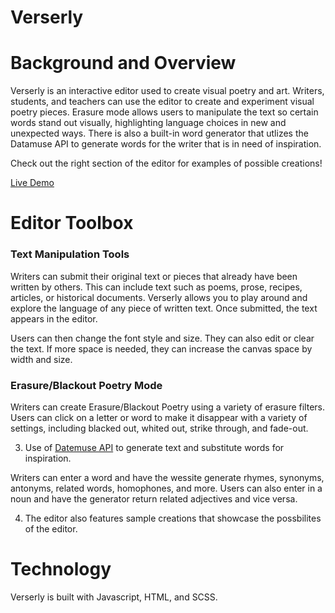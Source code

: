 # Verserly

# Background and Overview

Verserly is an interactive editor used to create visual poetry and art. Writers, students, and teachers can use the editor to create and experiment visual poetry pieces. Erasure mode allows users to manipulate the text so certain words stand out visually, highlighting language choices in new and unexpected ways. There is also a built-in word generator that utlizes the Datamuse API to generate words for the writer that is in need of inspiration. 

Check out the right section of the editor for examples of possible creations!

[Live Demo](https://dch21.github.io/poetrygenerator/)

# Editor Toolbox

### Text Manipulation Tools

Writers can submit their original text or pieces that already have been written by others. This can include text such as poems, prose, recipes, articles, or historical documents. Verserly allows you to play around and explore the language of any piece of written text. Once submitted, the text appears in the editor. 

Users can then change the font style and size. They can also edit or clear the text. If more space is needed, they can increase the canvas space by width and size. 

### Erasure/Blackout Poetry Mode

Writers can create Erasure/Blackout Poetry using a variety of erasure filters. Users can click on a letter or word to make it disappear with a variety of settings, including blacked out, whited out, strike through, and fade-out. 

3) Use of [Datemuse API](https://www.datamuse.com/api/) to generate text and substitute words for inspiration. 

Writers can enter a word and have the wessite generate rhymes, synonyms, antonyms, related words, homophones, and more. Users can also enter in a noun and have the generator return related adjectives and vice versa. 

4) The editor also features sample creations that showcase the possbilites of the editor. 


# Technology

Verserly is built with Javascript, HTML, and SCSS.
 
